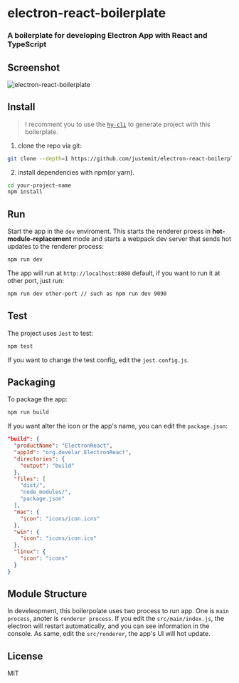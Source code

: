# electron-react-boilerplate

### A boilerplate for developing Electron App with React and TypeScript

## Screenshot

![electron-react-boilerplate](http://pcj3271t7.bkt.clouddn.com/electron-react-boilerplate.png)

## Install

> I recomment you to use the [`hy-cli`](https://github.com/justemit/hy-cli) to generate project with this boilerplate.

1.  clone the repo via git:

```bash
git clone --depth=1 https://github.com/justemit/electron-react-boilerplate.git ypur-project-name
```

2.  install dependencies with npm(or yarn).

```bash
cd your-project-name
npm install
```

## Run

Start the app in the `dev` enviroment. This starts the renderer proess in **hot-module-replacement** mode and starts a webpack dev server that sends hot updates to the renderer process:

```bash
npm run dev
```

The app will run at `http://localhost:8080` default, if you want to run it at other port, just run:

```bash
npm run dev other-port // such as npm run dev 9090
```

## Test

The project uses `Jest` to test:

```bash
npm test
```

If you want to change the test config, edit the `jest.config.js`.

## Packaging

To package the app:

```bash
npm run build
```

If you want alter the icon or the app's name, you can edit the `package.json`:

```json
"build": {
  "productName": "ElectronReact",
  "appId": "org.develar.ElectronReact",
  "directories": {
    "output": "build"
  },
  "files": [
    "dist/",
    "node_modules/",
    "package.json"
  ],
  "mac": {
    "icon": "icons/icon.icns"
  },
  "win": {
    "icon": "icons/icon.ico"
  },
  "linux": {
    "icon": "icons"
  }
}
```

## Module Structure

In develeopment, this boilerpolate uses two process to run app. One is `main process`, anoter is `renderer process`. If you edit the `src/main/index.js`, the electron will restart automatically, and you can see information in the console. As same, edit the `src/renderer`, the app's UI will hot update.

## License

MIT
